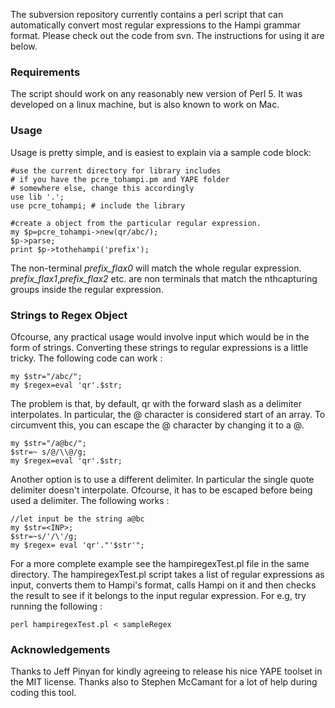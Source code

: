 The subversion repository currently contains a perl script that can automatically convert most regular expressions to the Hampi grammar format. Please check out the code from svn. The instructions for using it are below.

### Requirements ###

The script should work on any reasonably new version of Perl 5. It was developed on a linux machine, but is also known to work on Mac.

### Usage ###

Usage is pretty simple, and is easiest to explain via a sample code block:
```
#use the current directory for library includes
# if you have the pcre_tohampi.pm and YAPE folder 
# somewhere else, change this accordingly
use lib '.'; 
use pcre_tohampi; # include the library

#create a object from the particular regular expression.
my $p=pcre_tohampi->new(qr/abc/);
$p->parse;
print $p->tothehampi('prefix');
```

The non-terminal _prefix\_flax0_ will match the whole regular expression. _prefix\_flax1_,_prefix\_flax2_ etc. are non terminals that match the nthcapturing groups inside the regular expression.

### Strings to Regex Object ###

Ofcourse, any practical usage would involve input which would be in the form of strings. Converting these strings to regular expressions is a little tricky. The following code can work :
```
my $str="/abc/";
my $regex=eval 'qr'.$str;
```

The problem is that, by default, qr with the forward slash as a delimiter interpolates. In particular, the @ character is considered start of an array. To circumvent this, you can escape the @ character by changing it to a \@.
```
my $str="/a@bc/";
$str=~ s/@/\\@/g;
my $regex=eval 'qr'.$str;
```

Another option is to use a different delimiter. In particular the single quote delimiter doesn't interpolate. Ofcourse, it has to be escaped before being used a delimiter. The following works :
```
//let input be the string a@bc
my $str=<INP>;
$str=~s/'/\'/g;
my $regex= eval 'qr'."'$str'";
```


For a more complete example see the hampiregexTest.pl file in the same directory. The hampiregexTest.pl script takes a list of regular expressions as input, converts them to Hampi's format, calls Hampi on it and then checks the result to see if it belongs to the input regular expression. For e.g, try running the following :
```
perl hampiregexTest.pl < sampleRegex
```

### Acknowledgements ###

Thanks to Jeff Pinyan for kindly agreeing to release his nice YAPE toolset in the MIT license. Thanks also to Stephen McCamant for a lot of help during coding this tool.